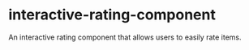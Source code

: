 # interactive-rating-component
An interactive rating component that allows users to easily rate items.
